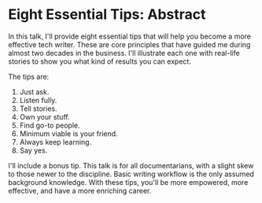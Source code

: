 # Eight Essential Tips: Abstract

In this talk, I'll provide eight essential tips that will help you become a more effective tech writer. These are core principles that have guided me during almost two decades in the business.  I'll illustrate each one with real-life stories to show you what kind of results you can expect.

The tips are:

1. Just ask.
2. Listen fully.
3. Tell stories.
4. Own your stuff.
5. Find go-to people.
6. Minimum viable is your friend.
7. Always keep learning.
8. Say yes.

I'll include a bonus tip.  This talk is for all documentarians, with a slight skew to those newer to the discipline. Basic writing workflow is the only assumed background knowledge. With these tips, you'll be more empowered, more effective, and have a more enriching career.
